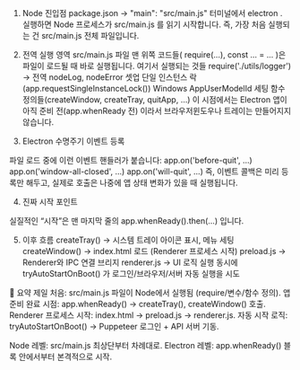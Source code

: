 1. Node 진입점
package.json → "main": "src/main.js"
터미널에서 electron . 실행하면 Node 프로세스가 src/main.js 를 읽기 시작합니다.
즉, 가장 처음 실행되는 건 src/main.js 전체 파일입니다.



   
2. 전역 실행 영역
src/main.js 파일 맨 위쪽 코드들( require(...), const ... = ... )은 파일이 로드될 때 바로 실행됩니다.
여기서 실행되는 것들
require('./utils/logger') → 전역 nodeLog, nodeError 셋업
단일 인스턴스 락 (app.requestSingleInstanceLock())
Windows AppUserModelId 세팅
함수 정의들(createWindow, createTray, quitApp, …)
이 시점에서는 Electron 앱이 아직 준비 전(app.whenReady 전) 이라서 브라우저윈도우나 트레이는 만들어지지 않습니다.



3. Electron 수명주기 이벤트 등록

파일 로드 중에 이런 이벤트 핸들러가 붙습니다:
app.on('before-quit', …)
app.on('window-all-closed', …)
app.on('will-quit', …)
즉, 이벤트 콜백은 미리 등록만 해두고, 실제로 호출은 나중에 앱 상태 변화가 있을 때 실행됩니다.




4. 진짜 시작 포인트

실질적인 “시작”은 맨 마지막 줄의 app.whenReady().then(...) 입니다.




5. 이후 흐름
createTray() → 시스템 트레이 아이콘 표시, 메뉴 세팅
createWindow() → index.html 로드 (Renderer 프로세스 시작)
preload.js → Renderer와 IPC 연결 브리지
renderer.js → UI 로직 실행
동시에 tryAutoStartOnBoot() 가 로그인/브라우저/서버 자동 실행을 시도







📌 요약
제일 처음: src/main.js 파일이 Node에서 실행됨 (require/변수/함수 정의).
앱 준비 완료 시점: app.whenReady() → createTray(), createWindow() 호출.
Renderer 프로세스 시작: index.html → preload.js → renderer.js.
자동 시작 로직: tryAutoStartOnBoot() → Puppeteer 로그인 + API 서버 기동.



Node 레벨: src/main.js 최상단부터 차례대로.
Electron 레벨: app.whenReady() 블록 안에서부터 본격적으로 시작.






